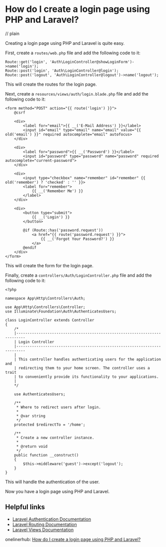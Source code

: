 # How do I create a login page using PHP and Laravel?
// plain

Creating a login page using PHP and Laravel is quite easy.

First, create a `routes/web.php` file and add the following code to it:

```
Route::get('login', 'Auth\LoginController@showLoginForm')->name('login');
Route::post('login', 'Auth\LoginController@login');
Route::post('logout', 'Auth\LoginController@logout')->name('logout');
```

This will create the routes for the login page.

Next, create a `resources/views/auth/login.blade.php` file and add the following code to it:

```
<form method="POST" action="{{ route('login') }}">
    @csrf

    <div>
        <label for="email">{{ __('E-Mail Address') }}</label>
        <input id="email" type="email" name="email" value="{{ old('email') }}" required autocomplete="email" autofocus>
    </div>

    <div>
        <label for="password">{{ __('Password') }}</label>
        <input id="password" type="password" name="password" required autocomplete="current-password">
    </div>

    <div>
        <input type="checkbox" name="remember" id="remember" {{ old('remember') ? 'checked' : '' }}>
        <label for="remember">
            {{ __('Remember Me') }}
        </label>
    </div>

    <div>
        <button type="submit">
            {{ __('Login') }}
        </button>

        @if (Route::has('password.request'))
            <a href="{{ route('password.request') }}">
                {{ __('Forgot Your Password?') }}
            </a>
        @endif
    </div>
</form>
```

This will create the form for the login page.

Finally, create a `controllers/Auth/LoginController.php` file and add the following code to it:

```
<?php

namespace App\Http\Controllers\Auth;

use App\Http\Controllers\Controller;
use Illuminate\Foundation\Auth\AuthenticatesUsers;

class LoginController extends Controller
{
    /*
    |--------------------------------------------------------------------------
    | Login Controller
    |--------------------------------------------------------------------------
    |
    | This controller handles authenticating users for the application and
    | redirecting them to your home screen. The controller uses a trait
    | to conveniently provide its functionality to your applications.
    |
    */

    use AuthenticatesUsers;

    /**
     * Where to redirect users after login.
     *
     * @var string
     */
    protected $redirectTo = '/home';

    /**
     * Create a new controller instance.
     *
     * @return void
     */
    public function __construct()
    {
        $this->middleware('guest')->except('logout');
    }
}
```

This will handle the authentication of the user.

Now you have a login page using PHP and Laravel.

## Helpful links

* [Laravel Authentication Documentation](https://laravel.com/docs/master/authentication)
* [Laravel Routing Documentation](https://laravel.com/docs/master/routing)
* [Laravel Views Documentation](https://laravel.com/docs/master/views)

onelinerhub: [How do I create a login page using PHP and Laravel?](https://onelinerhub.com/php-laravel/how-do-i-create-a-login-page-using-php-and-laravel)